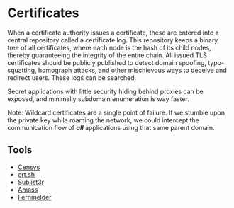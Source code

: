 # Certificates

When a certificate authority issues a certificate, these are entered into a central repository called a certificate log. 
This repository keeps a binary tree of all certificates, where each node is the hash of its child nodes, thereby 
guaranteeing the integrity of the entire chain. All issued TLS certificates should be publicly published to detect 
domain spoofing, typo-squatting, homograph attacks, and other mischievous ways to deceive and redirect users. These 
logs can be searched.

Secret applications with little security hiding behind proxies can be exposed, and minimally subdomain enumeration 
is way faster.

Note: Wildcard certificates are a single point of failure. If we stumble upon the private key while roaming the
network, we could intercept the communication flow of ***all*** applications using that same parent domain.

## Tools

* [Censys](https://censys.io/)
* [crt.sh](https://crt.sh/)
* [Sublist3r](https://github.com/aboul3la/Sublist3r)
* [Amass](https://github.com/OWASP/Amass/)
* [Fernmelder](https://github.com/stealth/fernmelder/)